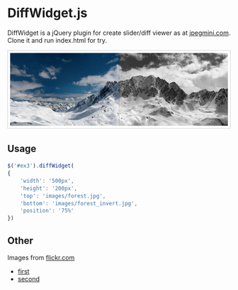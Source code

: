 DiffWidget.js
=============

DiffWidget is a jQuery plugin for create slider/diff viewer as at [jpegmini.com][1]. Clone it and run index.html for try.

![screenshot](https://github.com/manyahin/diffWidget/blob/master/images/screen.jpg)

Usage
--------------

```javascript
$('#ex3').diffWidget(
{
    'width': '500px',
    'height': '200px',
    'top': 'images/forest.jpg',
    'bottom': 'images/forest_invert.jpg',
    'position': '75%'
})
```

Other
------
Images from [flickr.com][2]
* [first][3]
* [second][4]


[1]:http://www.jpegmini.com/
[2]:http://flickr.com
[3]:https://www.flickr.com/photos/wags1966/13955099971/in/explore-2014-04-21/
[4]:https://www.flickr.com/photos/enniovanzan/13959787784/in/explore-2014-04-21/
